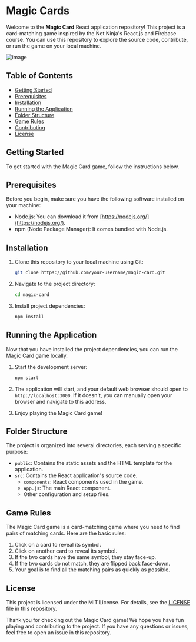# Magic Cards

Welcome to the **Magic Card** React application repository! This project is a card-matching game inspired by the Net Ninja's React.js and Firebase course. You can use this repository to explore the source code, contribute, or run the game on your local machine.

![image](https://github.com/HossinAmin/Magic-Cards/assets/69393843/4acdca13-f505-4578-ba3f-efe38e2c2410)


## Table of Contents

- [Getting Started](#getting-started)
- [Prerequisites](#prerequisites)
- [Installation](#installation)
- [Running the Application](#running-the-application)
- [Folder Structure](#folder-structure)
- [Game Rules](#game-rules)
- [Contributing](#contributing)
- [License](#license)

## Getting Started

To get started with the Magic Card game, follow the instructions below.

## Prerequisites

Before you begin, make sure you have the following software installed on your machine:

- Node.js: You can download it from [https://nodejs.org/](https://nodejs.org/).
- npm (Node Package Manager): It comes bundled with Node.js.

## Installation

1. Clone this repository to your local machine using Git:

   ```bash
   git clone https://github.com/your-username/magic-card.git
   ```

2. Navigate to the project directory:

   ```bash
   cd magic-card
   ```

3. Install project dependencies:

   ```bash
   npm install
   ```

## Running the Application

Now that you have installed the project dependencies, you can run the Magic Card game locally.

1. Start the development server:

   ```bash
   npm start
   ```

2. The application will start, and your default web browser should open to `http://localhost:3000`. If it doesn't, you can manually open your browser and navigate to this address.

3. Enjoy playing the Magic Card game!

## Folder Structure

The project is organized into several directories, each serving a specific purpose:

- `public`: Contains the static assets and the HTML template for the application.
- `src`: Contains the React application's source code.
  - `components`: React components used in the game.
  - `App.js`: The main React component.
  - Other configuration and setup files.

## Game Rules

The Magic Card game is a card-matching game where you need to find pairs of matching cards. Here are the basic rules:

1. Click on a card to reveal its symbol.
2. Click on another card to reveal its symbol.
3. If the two cards have the same symbol, they stay face-up.
4. If the two cards do not match, they are flipped back face-down.
5. Your goal is to find all the matching pairs as quickly as possible.



## License

This project is licensed under the MIT License. For details, see the [LICENSE](LICENSE) file in this repository.

Thank you for checking out the Magic Card game! We hope you have fun playing and contributing to the project. If you have any questions or issues, feel free to open an issue in this repository.
